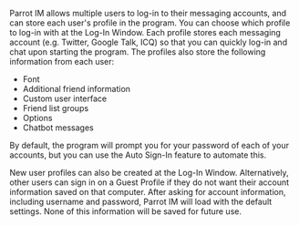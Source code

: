 Parrot IM allows multiple users to log-in to their messaging accounts, and can store each user's profile in the program. You can choose which profile to log-in with at the Log-In Window. Each profile stores each messaging account (e.g. Twitter, Google Talk, ICQ) so that you can quickly log-in and chat upon starting the program. The profiles also store the following information from each user:
  * Font
  * Additional friend information
  * Custom user interface
  * Friend list groups
  * Options
  * Chatbot messages

By default, the program will prompt you for your password of each of your accounts, but you can use the Auto Sign-In feature to automate this.

New user profiles can also be created at the Log-In Window. Alternatively, other users can sign in on a Guest Profile if they do not want their account information saved on that computer. After asking for account information, including username and password, Parrot IM will load with the default settings. None of this information will be saved for future use.
